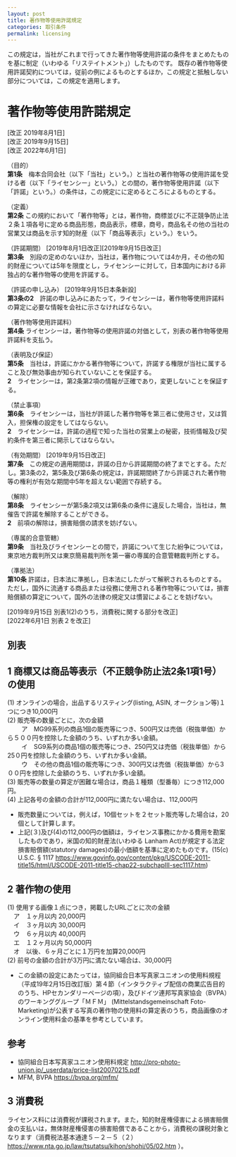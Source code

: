 ```yaml
---
layout: post
title: 著作物等使用許諾規定
categories: 取引条件
permalink: licensing
---
```


この規定は，当社がこれまで行ってきた著作物等使用許諾の条件をまとめたものを基に制定（いわゆる「リステイトメント」）したものです。
既存の著作物等使用許諾契約については，従前の例によるものとするほか，この規定と抵触しない部分については，この規定を適用します。

# 著作物等使用許諾規定
[改正 2019年8月1日]<BR />
[改正 2019年9月15日]<br />
[改正 2022年6月1日]


（目的）  <BR>
**第1条**　梅本合同会社（以下「当社」という。）と当社の著作物等の使用許諾を受ける者（以下「ライセンシー」という。）との間の，著作物等使用許諾（以下「許諾」という。）の条件は，この規定にに定めるところによるものとする。

（定義）  <BR>
**第2条** この規約において「著作物等」とは，著作物，商標並びに不正競争防止法２条１項各号に定める商品形態，商品表示，標章，商号，商品名その他の当社の営業又は商品を示す知的財産（以下「商品等表示」という。）をいう。 

（許諾期間） [2019年8月1日改正][2019年9月15日改正]  <BR>
**第3条**　別段の定めのないほか，当社は，著作物については4か月，その他の知的財産については5年を限度とし，ライセンシーに対して，日本国内における非独占的な著作物等の使用を許諾する。  

（許諾の申し込み） [2019年9月15日本条新設]  <BR>
**第3条の2**　許諾の申し込みにあたって，ライセンシーは，著作物等使用許諾料の算定に必要な情報を会社に示さなければならない。

（著作物等使用許諾料）   <BR>
**第4条** ライセンシーは，著作物等の使用許諾の対価として，別表の著作物等使用許諾料を支払う。

（表明及び保証）   <BR>
**第5条**　当社は，許諾にかかる著作物等について，許諾する権限が当社に属すること及び無効事由が知られていないことを保証する。  
**2**　ライセンシーは，第2条第2項の情報が正確であり，変更しないことを保証する。

（禁止事項）  <BR>
**第6条**　ライセンシーは，当社が許諾した著作物等を第三者に使用させ，又は質入，担保権の設定をしてはならない。  
**2**　ライセンシーは，許諾の過程で知った当社の営業上の秘密，技術情報及び契約条件を第三者に開示してはならない。

（有効期間）  [2019年9月15日改正]<BR>
**第7条**　この規定の適用期間は，許諾の日から許諾期間の終了までとする。ただし。第3条の2，第5条及び第6条の規定は，許諾期間終了から許諾された著作物等の権利が有効な期間中5年を超えない範囲で存続する。　 

（解除）  <BR>
**第8条**　ライセンシーが第5条2項又は第6条の条件に違反した場合，当社は，無催告で許諾を解除することができる。    
**2**　前項の解除は，損害賠償の請求を妨げない。

（専属的合意管轄）  <BR>
**第9条**　当社及びライセンシーとの間で，許諾について生じた紛争については，東京地方裁判所又は東京簡易裁判所を第一審の専属的合意管轄裁判所とする。 

（準拠法）  <BR>
**第10条** 許諾は，日本法に準拠し，日本法にしたがって解釈されるものとする。ただし，国外に流通する商品または役務に使用される著作物等については，損害賠償額の算定について，国外の法律の規定又は慣習によることを妨げない。

[2019年9月15日 別表1(2)のうち，消費税に関する部分を改正]<BR />
[2022年6月1日 別表２を改正]

## 別表
## 1 商標又は商品等表示（不正競争防止法2条1項1号）の使用
  (1) オンラインの場合，出品するリスティング(listing, ASIN, オークション等)１つにつき10,000円  
  (2) 販売等の数量ごとに，次の金額  
 　  　ア　MG99系列の商品1個の販売等につき、500円又は売価（税抜単価）から５００円を控除した金額のうち、いずれか多い金額。  
 　  　イ　SG9系列の商品1個の販売等につき、250円又は売価（税抜単価）から25０円を控除した金額のうち、いずれか多い金額。  
 　  　ウ　その他の商品1個の販売等につき、300円又は売価（税抜単価）から3００円を控除した金額のうち、いずれか多い金額。  
  (3) 販売等の数量の算定が困難な場合は，商品１種類（型番毎）につき112,000円。  
  (4) 上記各号の金額の合計が112,000円に満たない場合は、112,000円  
*  販売数量については，例えば，10個セットを２セット販売等した場合は，20個として計算します。
*  上記(３)及び(4)の112,000円の価額は，ライセンス事務にかかる費用を勘案したものであり，米国の知的財産法(いわゆる Lanham Act)が規定する法定損害賠償額(statutory damages)の最小価額を基準に定めたものです。(15(c) U.S.C. § 1117 https://www.govinfo.gov/content/pkg/USCODE-2011-title15/html/USCODE-2011-title15-chap22-subchapIII-sec1117.htm) 

## 2 著作物の使用
  (1) 使用する画像１点につき，掲載したURLごとに次の金額   
   　ア　１ヶ月以内 20,000円   
   　イ　３ヶ月以内 30,000円   
   　ウ　６ヶ月以内 40,000円   
   　エ　１２ヶ月以内 50,000円   
   　オ　以後、６ヶ月ごとに１万円を加算20,000円     
  (2) 前号の金額の合計が3万円に満たない場合は、30,000円

*  この金額の設定にあたっては，協同組合日本写真家ユニオンの使用料規程（平成19年2月15日改訂版）第４節（インタラクティブ配信の商業広告目的のうち、HPセカンダリーページの項），及びドイツ連邦写真家協会（BVPA）のワーキンググループ「ＭＦＭ」 (Mittelstandsgemeinschaft Foto-Marketing)が公表する写真の著作物の使用料の算定表のうち，商品画像のオンライン使用料金の基準を参考としています。 

## 参考
- 協同組合日本写真家ユニオン使用料規定 http://pro-photo-union.jp/_userdata/price-list20070215.pdf
- MFM, BVPA https://bvpa.org/mfm/

## 3 消費税
  ライセンス料には消費税が課税されます。また，知的財産権侵害による損害賠償金の支払いは，無体財産権侵害の損害賠償であることから，消費税の課税対象となります（消費税法基本通達５－２－５（２） https://www.nta.go.jp/law/tsutatsu/kihon/shohi/05/02.htm  ）。
